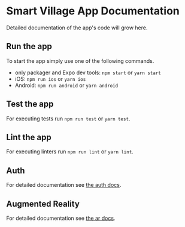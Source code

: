 # Smart Village App Documentation

Detailed documentation of the app's code will grow here.

## Run the app

To start the app simply use one of the following commands.

* only packager and Expo dev tools: `npm start` or `yarn start`
* iOS: `npm run ios` or `yarn ios`
* Android: `npm run android` or `yarn android`

## Test the app

For executing tests run `npm run test` or `yarn test`.

## Lint the app

For executing linters run `npm run lint` or `yarn lint`.

## Auth

For detailed documentation see [the auth docs](./AUTH.md).

## Augmented Reality

For detailed documentation see [the ar docs](./AR.md).
